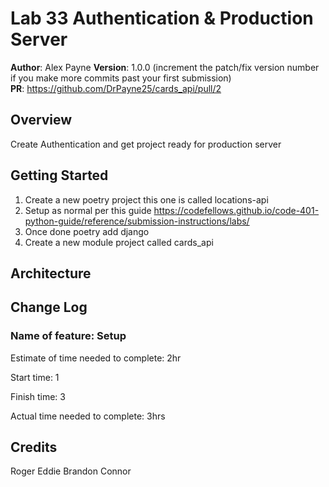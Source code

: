 # Lab 33 Authentication & Production Server

**Author**: Alex Payne
**Version**: 1.0.0 (increment the patch/fix version number if you make more commits past your first submission)  
**PR**: https://github.com/DrPayne25/cards_api/pull/2

## Overview
Create Authentication and get project ready for production server

## Getting Started
1. Create a new poetry project this one is called locations-api
2. Setup as normal per this guide https://codefellows.github.io/code-401-python-guide/reference/submission-instructions/labs/
3. Once done poetry add django
4. Create a new module project called cards_api

## Architecture

## Change Log
### Name of feature: Setup

Estimate of time needed to complete: 2hr 

Start time: 1

Finish time: 3

Actual time needed to complete: 3hrs

## Credits 
Roger
Eddie
Brandon 
Connor

